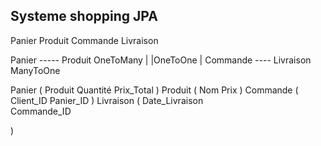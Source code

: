 ## Systeme shopping JPA

Panier
Produit
Commande
Livraison

Panier ----- Produit OneToMany
|
|OneToOne
|
Commande ---- Livraison ManyToOne    

Panier (
    Produit
    Quantité
    Prix_Total
)
Produit (
    Nom
    Prix
)
Commande (
    Client_ID
    Panier_ID
)
Livraison (
    Date_Livraison  
    Commande_ID 
    
)